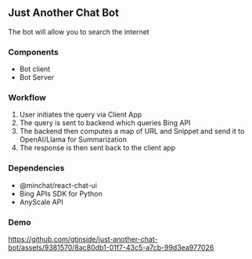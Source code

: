 ## Just Another Chat Bot
The bot will allow you to search the internet

### Components
- Bot client 
- Bot Server

### Workflow
1. User initiates the query via Client App
2. The query is sent to backend which queries Bing API
3. The backend then computes a map of URL and Snippet and send it to OpenAI/Llama for Summarization
4. The response is then sent back to the client app

### Dependencies
- @minchat/react-chat-ui
- Bing APIs SDK for Python
- AnyScale API

### Demo
https://github.com/gtinside/just-another-chat-bot/assets/9381570/8ac80db1-01f7-43c5-a7cb-99d3ea977026

